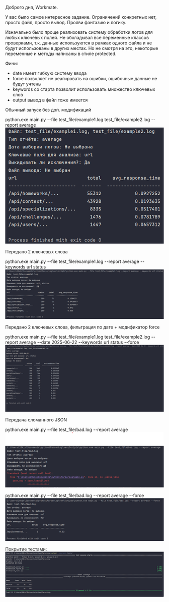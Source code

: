 Доброго дня, Workmate.

У вас было самое интересное задание. 
Ограничений конкретных нет, просто файл, просто вывод.
Прояви фантазию и логику.

Изначально было проще реализовать систему обработки логов для любых ключевых полей.
Не обкладывал все переменные классов проверками, т.к. данные используются в рамках одного файла и не будут использованы в других местах. Но не смотря на это, некоторые переменные и методы написаны в стиле protected.

Фичи:
- date имеет гибкую систему ввода
- force позволяет не реагировать на ошибки, ошибочные данные не будут учтены
- keywords со старта позволит использовать множество ключевых слов
- output вывод в файл тоже имеется

Обычный запуск без доп. модификаций

python.exe main.py --file test_file/example1.log test_file/example2.log --report average 
![file list + report average.png](images/file%20list%20%2B%20report%20average.png)

Передано 2 ключевых слова

python.exe main.py --file test_file/example1.log --report average --keywords url status 
![file list keywords list report average.png](images/file%20list%20keywords%20list%20report%20average.png)

Передано 2 ключевых слова, фильтрация по дате + модификатор force

python.exe main.py --file test_file/example1.log test_file/example2.log --report average --date 2025-06-22 --keywords url status --force
![file list keywords list report average + date + force.png](images/file%20list%20keywords%20list%20report%20average%20%2B%20date%20%2B%20force.png)

Передача сломанного JSON

python.exe main.py --file test_file/bad.log --report average 
![error.png](images/error.png)

python.exe main.py --file test_file/bad.log --report average --force 
![error + force.png](images/error%20%2B%20force.png)

Покрытие тестами:
![pytest --cov=main tests.png](images/pytest%20--cov%3Dmain%20tests.png)
